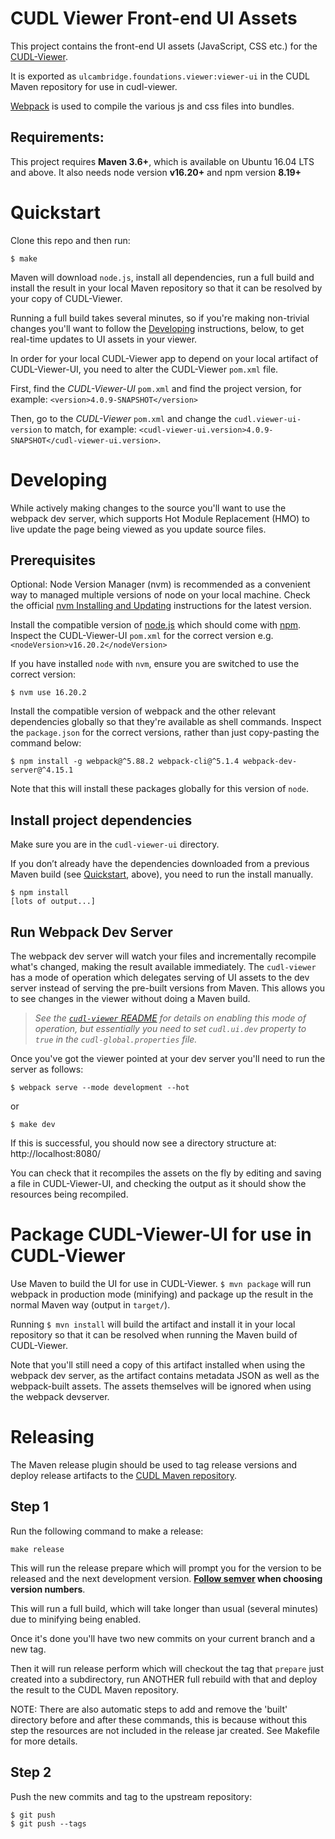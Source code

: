 # CUDL Viewer Front-end UI Assets

This project contains the front-end UI assets (JavaScript, CSS etc.) for the
[CUDL-Viewer](https://github.com/cambridge-collection/cudl-viewer).

It is exported as `ulcambridge.foundations.viewer:viewer-ui` in the
CUDL Maven repository for use in cudl-viewer.

[Webpack](https://webpack.js.org/) is used to compile the various js and css
files into bundles.

## Requirements:

This project requires **Maven 3.6+**, which is available on Ubuntu 16.04 LTS and above.
It also needs node version **v16.20+**
and npm version **8.19+**

# Quickstart

Clone this repo and then run:

```
$ make
```

Maven will download `node.js`, install all dependencies, run a full build and
install the result in your local Maven repository so that it can be resolved by
your copy of CUDL-Viewer.

Running a full build takes several minutes, so if you're making non-trivial
changes you'll want to follow the [Developing](https://github.com/cambridge-collection/cudl-viewer-ui/blob/main/README.md#developing)
instructions, below, to get real-time updates to UI assets in your viewer.

In order for your local CUDL-Viewer app to depend on your local artifact of
CUDL-Viewer-UI, you need to alter the CUDL-Viewer `pom.xml` file.

First, find the *CUDL-Viewer-UI* `pom.xml` and find the project version, for example:
`<version>4.0.9-SNAPSHOT</version>`

Then, go to the *CUDL-Viewer* `pom.xml` and change the `cudl.viewer-ui-version` to match, for example:
`<cudl-viewer-ui.version>4.0.9-SNAPSHOT</cudl-viewer-ui.version>`.

# Developing

While actively making changes to the source you'll want to use the webpack
dev server, which supports Hot Module Replacement (HMO) to live update the page
being viewed as you update source files.

## Prerequisites

Optional: Node Version Manager (nvm) is recommended as a convenient way to managed multiple versions of node
on your local machine. Check the official [nvm Installing and Updating](https://github.com/nvm-sh/nvm#install--update-script)
instructions for the latest version.

Install the compatible version of [node.js](https://nodejs.org/en/download/) which should come with
[npm](https://www.npmjs.com/). Inspect the CUDL-Viewer-UI `pom.xml` for the correct version
e.g. `<nodeVersion>v16.20.2</nodeVersion>`

If you have installed `node` with `nvm`, ensure you are switched to use the correct version:

```
$ nvm use 16.20.2
```

Install the compatible version of webpack and the other relevant dependencies globally
so that they're available as shell commands. Inspect the `package.json` for the correct versions,
rather than just copy-pasting the command below:

```
$ npm install -g webpack@^5.88.2 webpack-cli@^5.1.4 webpack-dev-server@^4.15.1
```

Note that this will install these packages globally for this version of `node`.

## Install project dependencies

Make sure you are in the `cudl-viewer-ui` directory.

If you don’t already have the dependencies downloaded from a previous Maven build (see
[Quickstart](https://github.com/cambridge-collection/cudl-viewer-ui/blob/main/README.md#quickstart), above),
you need to run the install manually.

```
$ npm install
[lots of output...]
```

## Run Webpack Dev Server

The webpack dev server will watch your files and incrementally recompile what's
changed, making the result available immediately. The `cudl-viewer` has a mode
of operation which delegates serving of UI assets to the dev server instead of
serving the pre-built versions from Maven. This allows you to see changes in the
viewer without doing a Maven build.

> *See the [`cudl-viewer` README](https://github.com/cambridge-collection/cudl-viewer#development)
> for details on enabling this mode of
> operation, but essentially you need to set `cudl.ui.dev` property to `true`
> in the `cudl-global.properties` file.*

Once you've got the viewer pointed at your dev server you'll need to run the
server as follows:

```
$ webpack serve --mode development --hot
```
or

```
$ make dev
```

If this is successful, you should now see a directory structure at: http://localhost:8080/

You can check that it recompiles the assets on the fly by editing and saving a file in
CUDL-Viewer-UI, and checking the output as it should show the resources being recompiled.

# Package CUDL-Viewer-UI for use in CUDL-Viewer

Use Maven to build the UI for use in CUDL-Viewer. `$ mvn package` will run
webpack in production mode (minifying) and package up the result in the
normal Maven way (output in `target/`).

Running `$ mvn install` will build the artifact and install it in your local
repository so that it can be resolved when running the Maven build of
CUDL-Viewer.

Note that you'll still need a copy of this artifact installed when using the
webpack dev server, as the artifact contains metadata JSON as well as the
webpack-built assets. The assets themselves will be ignored when using the
webpack devserver.

# Releasing

The Maven release plugin should be used to tag release versions and deploy
release artifacts to the
[CUDL Maven repository](https://wiki.cam.ac.uk/cudl-docs/CUDL_Maven_Repository).

## Step 1

Run the following command to make a release:

```
make release
```
This will run the release prepare which will prompt you for the version
to be released and the next development
version. **[Follow semver](http://semver.org/) when choosing version numbers**.

This will run a full build, which will take longer than usual (several minutes)
due to minifying being enabled.

Once it's done you'll have two new commits on your current branch and a new tag.

Then it will run release perform which will checkout the tag that `prepare`
just created into a subdirectory, run
ANOTHER full rebuild with that and deploy the result to the CUDL Maven
repository.

NOTE: There are also automatic steps to add and remove the 'built' directory before
and after these commands, this is because without this step the resources are not
included in the release jar created.  See Makefile for more details.


## Step 2

Push the new commits and tag to the upstream repository:

```
$ git push 
$ git push --tags
```
